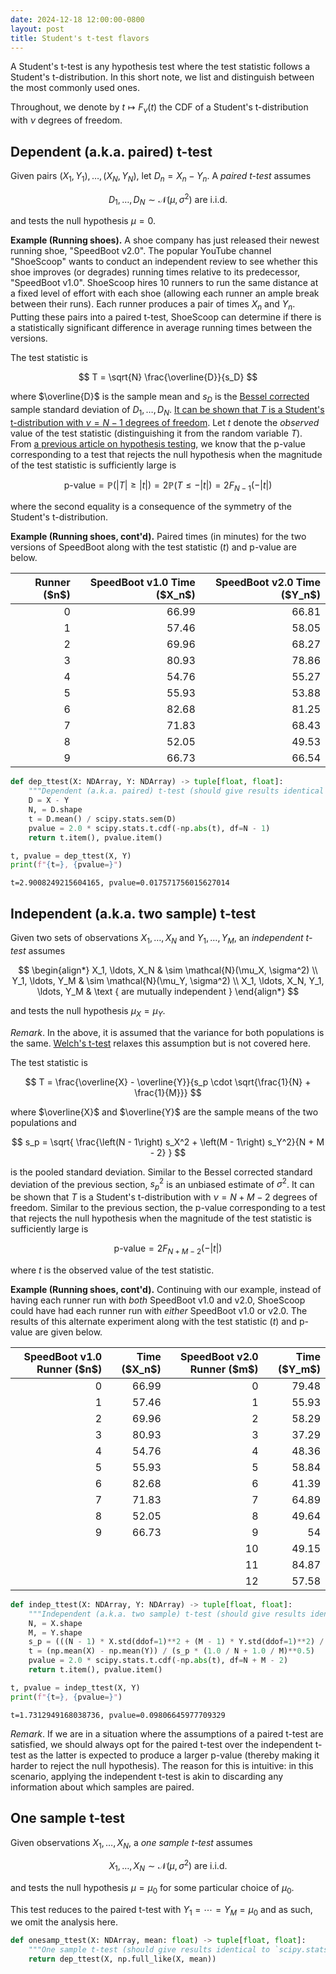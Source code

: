 ```yaml
---
date: 2024-12-18 12:00:00-0800
layout: post
title: Student's t-test flavors
---
```

A Student's t-test is any hypothesis test where the test statistic follows a Student's t-distribution.
In this short note, we list and distinguish between the most commonly used ones.

Throughout, we denote by $t \mapsto F_\nu(t)$ the CDF of a Student's t-distribution with $\nu$ degrees of freedom.

## Dependent (a.k.a. paired) t-test

Given pairs $(X_1, Y_1), \ldots, (X_N, Y_N)$, let $D_n = X_n - Y_n$.
A *paired t-test* assumes

$$
D_1, \ldots, D_N \sim \mathcal{N}(\mu, \sigma^2) \text{ are i.i.d.}
$$

and tests the null hypothesis $\mu = 0$.

**Example (Running shoes).**
A shoe company has just released their newest running shoe, "SpeedBoot v2.0".
The popular YouTube channel "ShoeScoop" wants to conduct an independent review to see whether this shoe improves (or degrades) running times relative to its predecessor, "SpeedBoot v1.0".
ShoeScoop hires 10 runners to run the same distance at a fixed level of effort with each shoe (allowing each runner an ample break between their runs).
Each runner produces a pair of times $X_n$ and $Y_n$.
Putting these pairs into a paired t-test, ShoeScoop can determine if there is a statistically significant difference in average running times between the versions.

The test statistic is

$$
T = \sqrt{N} \frac{\overline{D}}{s_D}
$$

where $\overline{D}$ is the sample mean and $s_D$ is the [Bessel corrected](https://en.wikipedia.org/wiki/Bessel's_correction) sample standard deviation of $D_1, \ldots, D_N$.
[It can be shown that $T$ is a Student's t-distribution with $\nu = N - 1$ degrees of freedom](https://en.wikipedia.org/wiki/Student%27s_t-distribution#As_the_distribution_of_a_test_statistic).
Let $t$ denote the *observed* value of the test statistic (distinguishing it from the random variable $T$).
From [a previous article on hypothesis testing](/blog/2019/hypothesis_testing_for_mathematicians), we know that the p-value corresponding to a test that rejects the null hypothesis when the magnitude of the test statistic is sufficiently large is

$$
\text{p-value}
= \mathbb{P}(|T| \geq |t|)
= 2 \mathbb{P}(T \leq -|t|)
= 2 F_{N - 1}(-|t|)
$$

where the second equality is a consequence of the symmetry of the Student's t-distribution.

**Example (Running shoes, cont'd).**
Paired times (in minutes) for the two versions of SpeedBoot along with the test statistic ($t$) and p-value are below.




<table>
<thead>
<tr><th style="text-align: right;">  Runner ($n$)</th><th style="text-align: right;">  SpeedBoot v1.0 Time ($X_n$)</th><th style="text-align: right;">  SpeedBoot v2.0 Time ($Y_n$)</th></tr>
</thead>
<tbody>
<tr><td style="text-align: right;">             0</td><td style="text-align: right;">                        66.99</td><td style="text-align: right;">                        66.81</td></tr>
<tr><td style="text-align: right;">             1</td><td style="text-align: right;">                        57.46</td><td style="text-align: right;">                        58.05</td></tr>
<tr><td style="text-align: right;">             2</td><td style="text-align: right;">                        69.96</td><td style="text-align: right;">                        68.27</td></tr>
<tr><td style="text-align: right;">             3</td><td style="text-align: right;">                        80.93</td><td style="text-align: right;">                        78.86</td></tr>
<tr><td style="text-align: right;">             4</td><td style="text-align: right;">                        54.76</td><td style="text-align: right;">                        55.27</td></tr>
<tr><td style="text-align: right;">             5</td><td style="text-align: right;">                        55.93</td><td style="text-align: right;">                        53.88</td></tr>
<tr><td style="text-align: right;">             6</td><td style="text-align: right;">                        82.68</td><td style="text-align: right;">                        81.25</td></tr>
<tr><td style="text-align: right;">             7</td><td style="text-align: right;">                        71.83</td><td style="text-align: right;">                        68.43</td></tr>
<tr><td style="text-align: right;">             8</td><td style="text-align: right;">                        52.05</td><td style="text-align: right;">                        49.53</td></tr>
<tr><td style="text-align: right;">             9</td><td style="text-align: right;">                        66.73</td><td style="text-align: right;">                        66.54</td></tr>
</tbody>
</table>




```python
def dep_ttest(X: NDArray, Y: NDArray) -> tuple[float, float]: 
    """Dependent (a.k.a. paired) t-test (should give results identical to `scipy.stats.ttest_rel`)."""
    D = X - Y
    N, = D.shape
    t = D.mean() / scipy.stats.sem(D)
    pvalue = 2.0 * scipy.stats.t.cdf(-np.abs(t), df=N - 1)
    return t.item(), pvalue.item()

t, pvalue = dep_ttest(X, Y)
print(f"{t=}, {pvalue=}")
```

    t=2.9008249215604165, pvalue=0.017571756015627014


## Independent (a.k.a. two sample) t-test

Given two sets of observations $X_1, \ldots, X_N$ and $Y_1, \ldots, Y_M$, an *independent t-test* assumes

$$
\begin{align*}
X_1, \ldots, X_N & \sim \mathcal{N}(\mu_X, \sigma^2) \\
Y_1, \ldots, Y_M & \sim \mathcal{N}(\mu_Y, \sigma^2) \\
X_1, \ldots, X_N, Y_1, \ldots, Y_M & \text { are mutually independent }
\end{align*}
$$

and tests the null hypothesis $\mu_X = \mu_Y$.

*Remark*.
In the above, it is assumed that the variance for both populations is the same.
[Welch's t-test](https://en.wikipedia.org/wiki/Welch%27s_t-test) relaxes this assumption but is not covered here.

The test statistic is

$$
T = \frac{\overline{X} - \overline{Y}}{s_p \cdot \sqrt{\frac{1}{N} + \frac{1}{M}}}
$$

where $\overline{X}$ and $\overline{Y}$ are the sample means of the two populations and

$$
s_p = \sqrt{ \frac{\left(N - 1\right) s_X^2 + \left(M - 1\right) s_Y^2}{N + M - 2} }
$$

is the pooled standard deviation.
Similar to the Bessel corrected standard deviation of the previous section, $s_p^2$ is an unbiased estimate of $\sigma^2$.
It can be shown that $T$ is a Student's t-distribution with $\nu = N + M - 2$ degrees of freedom.
Similar to the previous section, the p-value corresponding to a test that rejects the null hypothesis when the magnitude of the test statistic is sufficiently large is

$$
\text{p-value} = 2F_{N + M - 2}(-|t|)
$$

where $t$ is the observed value of the test statistic.

**Example (Running shoes, cont'd).**
Continuing with our example, instead of having each runner run with *both*  SpeedBoot v1.0 and v2.0, ShoeScoop could have had each runner run with *either* SpeedBoot v1.0 or v2.0.
The results of this alternate experiment along with the test statistic ($t$) and p-value are given below.




<table>
<thead>
<tr><th style="text-align: right;">  SpeedBoot v1.0 Runner ($n$)</th><th style="text-align: right;">  Time ($X_n$)</th><th style="text-align: right;">  SpeedBoot v2.0 Runner ($m$)</th><th style="text-align: right;">  Time ($Y_m$)</th></tr>
</thead>
<tbody>
<tr><td style="text-align: right;">                            0</td><td style="text-align: right;">         66.99</td><td style="text-align: right;">                            0</td><td style="text-align: right;">         79.48</td></tr>
<tr><td style="text-align: right;">                            1</td><td style="text-align: right;">         57.46</td><td style="text-align: right;">                            1</td><td style="text-align: right;">         55.93</td></tr>
<tr><td style="text-align: right;">                            2</td><td style="text-align: right;">         69.96</td><td style="text-align: right;">                            2</td><td style="text-align: right;">         58.29</td></tr>
<tr><td style="text-align: right;">                            3</td><td style="text-align: right;">         80.93</td><td style="text-align: right;">                            3</td><td style="text-align: right;">         37.29</td></tr>
<tr><td style="text-align: right;">                            4</td><td style="text-align: right;">         54.76</td><td style="text-align: right;">                            4</td><td style="text-align: right;">         48.36</td></tr>
<tr><td style="text-align: right;">                            5</td><td style="text-align: right;">         55.93</td><td style="text-align: right;">                            5</td><td style="text-align: right;">         58.84</td></tr>
<tr><td style="text-align: right;">                            6</td><td style="text-align: right;">         82.68</td><td style="text-align: right;">                            6</td><td style="text-align: right;">         41.39</td></tr>
<tr><td style="text-align: right;">                            7</td><td style="text-align: right;">         71.83</td><td style="text-align: right;">                            7</td><td style="text-align: right;">         64.89</td></tr>
<tr><td style="text-align: right;">                            8</td><td style="text-align: right;">         52.05</td><td style="text-align: right;">                            8</td><td style="text-align: right;">         49.64</td></tr>
<tr><td style="text-align: right;">                            9</td><td style="text-align: right;">         66.73</td><td style="text-align: right;">                            9</td><td style="text-align: right;">         54   </td></tr>
<tr><td style="text-align: right;">                             </td><td style="text-align: right;">              </td><td style="text-align: right;">                           10</td><td style="text-align: right;">         49.15</td></tr>
<tr><td style="text-align: right;">                             </td><td style="text-align: right;">              </td><td style="text-align: right;">                           11</td><td style="text-align: right;">         84.87</td></tr>
<tr><td style="text-align: right;">                             </td><td style="text-align: right;">              </td><td style="text-align: right;">                           12</td><td style="text-align: right;">         57.58</td></tr>
</tbody>
</table>




```python
def indep_ttest(X: NDArray, Y: NDArray) -> tuple[float, float]:
    """Independent (a.k.a. two sample) t-test (should give results identical to `scipy.stats.ttest_ind`)."""
    N, = X.shape
    M, = Y.shape
    s_p = (((N - 1) * X.std(ddof=1)**2 + (M - 1) * Y.std(ddof=1)**2) / (N + M - 2))**0.5
    t = (np.mean(X) - np.mean(Y)) / (s_p * (1.0 / N + 1.0 / M)**0.5)
    pvalue = 2.0 * scipy.stats.t.cdf(-np.abs(t), df=N + M - 2)
    return t.item(), pvalue.item()

t, pvalue = indep_ttest(X, Y)
print(f"{t=}, {pvalue=}")
```

    t=1.7312949168038736, pvalue=0.09806645977709329


*Remark*.
If we are in a situation where the assumptions of a paired t-test are satisfied, we should always opt for the paired t-test over the independent t-test as the latter is expected to produce a larger p-value (thereby making it harder to reject the null hypothesis).
The reason for this is intuitive: in this scenario, applying the independent t-test is akin to discarding any information about which samples are paired.

## One sample t-test

Given observations $X_1, \ldots, X_N$, a *one sample t-test* assumes

$$
X_1, \ldots, X_N \sim \mathcal{N}(\mu, \sigma^2) \text{ are i.i.d.}
$$

and tests the null hypothesis $\mu = \mu_0$ for some particular choice of $\mu_0$.

This test reduces to the paired t-test with $Y_1 = \cdots = Y_M = \mu_0$ and as such, we omit the analysis here.


```python
def onesamp_ttest(X: NDArray, mean: float) -> tuple[float, float]: 
    """One sample t-test (should give results identical to `scipy.stats.ttest_1samp`)."""
    return dep_ttest(X, np.full_like(X, mean))
```
